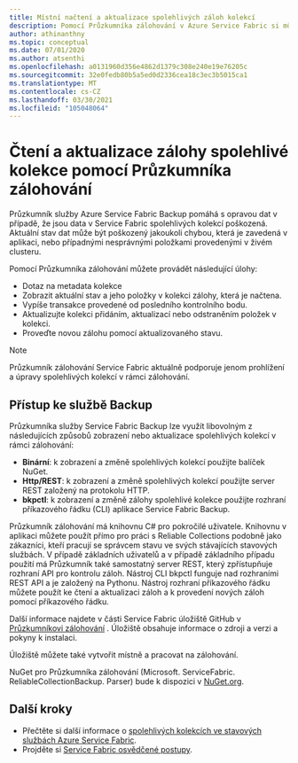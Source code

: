 ```yaml
---
title: Místní načtení a aktualizace spolehlivých záloh kolekcí
description: Pomocí Průzkumníka zálohování v Azure Service Fabric si můžete přečíst a aktualizovat zálohování místních spolehlivých kolekcí.
author: athinanthny
ms.topic: conceptual
ms.date: 07/01/2020
ms.author: atsenthi
ms.openlocfilehash: a0131960d356e4862d1379c308e240e19e76205c
ms.sourcegitcommit: 32e0fedb80b5a5ed0d2336cea18c3ec3b5015ca1
ms.translationtype: MT
ms.contentlocale: cs-CZ
ms.lasthandoff: 03/30/2021
ms.locfileid: "105048064"
---
```

# <a name="read-and-update-a-reliable-collections-backup-by-using-backup-explorer"></a>Čtení a aktualizace zálohy spolehlivé kolekce pomocí Průzkumníka zálohování

Průzkumník služby Azure Service Fabric Backup pomáhá s opravou dat v případě, že jsou data v Service Fabric spolehlivých kolekcí poškozená. Aktuální stav dat může být poškozený jakoukoli chybou, která je zavedená v aplikaci, nebo případnými nesprávnými položkami provedenými v živém clusteru.

Pomocí Průzkumníka zálohování můžete provádět následující úlohy:
-   Dotaz na metadata kolekce
-   Zobrazit aktuální stav a jeho položky v kolekci zálohy, která je načtena.
-   Vypíše transakce provedené od posledního kontrolního bodu.
-   Aktualizujte kolekci přidáním, aktualizací nebo odstraněním položek v kolekci.
-   Proveďte novou zálohu pomocí aktualizovaného stavu.

> [!NOTE]
> Průzkumník zálohování Service Fabric aktuálně podporuje jenom prohlížení a úpravy spolehlivých kolekcí v rámci zálohování.
>

## <a name="access-the-backup"></a>Přístup ke službě Backup

Průzkumníka služby Service Fabric Backup lze využít libovolným z následujících způsobů zobrazení nebo aktualizace spolehlivých kolekcí v rámci zálohování:
-   **Binární**: k zobrazení a změně spolehlivých kolekcí použijte balíček NuGet.
-   **Http/REST**: k zobrazení a změně spolehlivých kolekcí použijte server REST založený na protokolu HTTP.
-   **bkpctl**: k zobrazení a změně zálohy spolehlivé kolekce použijte rozhraní příkazového řádku (CLI) aplikace Service Fabric Backup.

Průzkumník zálohování má knihovnu C# pro pokročilé uživatele. Knihovnu v aplikaci můžete použít přímo pro práci s Reliable Collections podobně jako zákazníci, kteří pracují se správcem stavu ve svých stávajících stavových službách. V případě základních uživatelů a v případě základního případu použití má Průzkumník také samostatný server REST, který zpřístupňuje rozhraní API pro kontrolu záloh. Nástroj CLI bkpctl funguje nad rozhraními REST API a je založený na Pythonu. Nástroj rozhraní příkazového řádku můžete použít ke čtení a aktualizaci záloh a k provedení nových záloh pomocí příkazového řádku.

Další informace najdete v části Service Fabric úložiště GitHub v [Průzkumníkovi zálohování](https://github.com/microsoft/service-fabric-backup-explorer) . Úložiště obsahuje informace o zdroji a verzi a pokyny k instalaci.

Úložiště můžete také vytvořit místně a pracovat na zálohování.
 
NuGet pro Průzkumníka zálohování (Microsoft. ServiceFabric. ReliableCollectionBackup. Parser) bude k dispozici v [NuGet.org](https://www.nuget.org/). 

## <a name="next-steps"></a>Další kroky

* Přečtěte si další informace o [spolehlivých kolekcích ve stavových službách Azure Service Fabric](service-fabric-reliable-services-reliable-collections.md).
* Projděte si [Service Fabric osvědčené postupy](./service-fabric-best-practices-security.md).